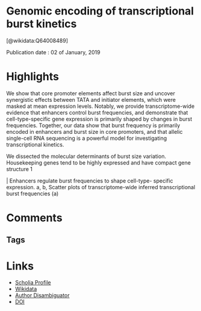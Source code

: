 
Genomic encoding of transcriptional burst kinetics
==================================================
  
  [@wikidata:Q64008489]  
  
Publication date : 02 of January, 2019  

# Highlights

 We show that core promoter elements affect burst size and uncover synergistic effects between TATA and initiator elements, which were masked at mean expression levels. Notably, we provide transcriptome-wide evidence that enhancers control burst frequencies, and demonstrate that cell-type-specific gene expression is primarily shaped by changes in burst frequencies. Together, our data show that burst frequency is primarily encoded in enhancers and burst size in core promoters, and that allelic single-cell RNA sequencing is a powerful model for investigating transcriptional kinetics.

 We dissected the molecular determinants of burst size variation.
Housekeeping genes tend to be highly expressed and have compact
gene structure 1

| Enhancers regulate burst frequencies to shape cell-type-
specific expression. a, b, Scatter plots of transcriptome-wide inferred
transcriptional burst frequencies (a)


# Comments

## Tags

# Links
  
 * [Scholia Profile](https://scholia.toolforge.org/work/Q64008489)  
 * [Wikidata](https://www.wikidata.org/wiki/Q64008489)  
 * [Author Disambiguator](https://author-disambiguator.toolforge.org/work_item_oauth.php?id=Q64008489&batch_id=&match=1&author_list_id=&doit=Get+author+links+for+work)  
 * [DOI](https://doi.org/10.1038/S41586-018-0836-1)  
